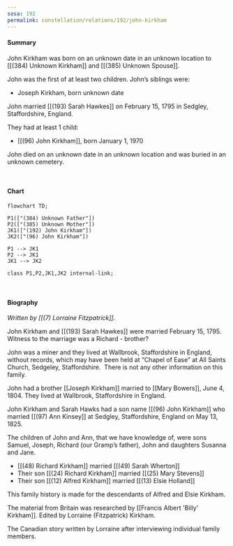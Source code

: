 ```yaml
---
sosa: 192
permalink: constellation/relations/192/john-kirkham
---
```


#### Summary

John Kirkham was born on an unknown date in an unknown location to [[(384) Unknown Kirkham]] and [[(385) Unknown Spouse]].

John was the first of at least two children. John’s siblings were:

* Joseph Kirkham, born unknown date

John married [[(193) Sarah Hawkes]] on February 15, 1795 in Sedgley, Staffordshire, England.

They had at least 1 child:

* [[(96) John Kirkham]], born January 1, 1970

John died on an unknown date in an unknown location and was buried in an unknown cemetery.

<br>

#### Chart

```mermaid
flowchart TD;

P1(["(384) Unknown Father"])
P2(["(385) Unknown Mother"])
JK1(["(192) John Kirkham"])
JK2(["(96) John Kirkham"])

P1 --> JK1
P2 --> JK1
JK1 --> JK2

class P1,P2,JK1,JK2 internal-link;

```

<br>

#### Biography

*Written by [[(7) Lorraine Fitzpatrick]].*

John Kirkham and [[(193) Sarah Hawkes]] were married February 15, 1795. Witness to the marriage was a Richard - brother?

John was a miner and they lived at Wallbrook, Staffordshire in England, without records, which may have been held at “Chapel of Ease” at All Saints Church, Sedgeley, Staffordshire.  There is not any other information on this family.

John had a brother [[Joseph Kirkham]] married to [[Mary Bowers]], June 4, 1804. They lived at Wallbrook, Staffordshire in England.

John Kirkham and Sarah Hawks had a son name [[(96) John Kirkham]] who married [[(97) Ann Kinsey]] at Sedgley, Staffordshire, England on May 13, 1825.

The children of John and Ann, that we have knowledge of, were sons Samuel, Joseph, Richard (our Gramp’s father), John and daughters Susanna and Jane.

* [[(48) Richard Kirkham]] married [[(49) Sarah Wherton]]
* Their son [[(24) Richard Kirkham]] married [[(25) Mary Stevens]]
* Their son [[(12) Alfred Kirkham]] married [[(13) Elsie Holland]]

This family history is made for the descendants of Alfred and Elsie Kirkham.

The material from Britain was researched by [[Francis Albert 'Billy' Kirkham]]. Edited by Lorraine (Fitzpatrick) Kirkham.

The Canadian story written by Lorraine after interviewing individual family members.